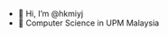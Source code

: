 - 👋 Hi, I’m @hkmiyj
- 👀 Computer Science in UPM Malaysia

<!---
hkmiyj/hkmiyj is a ✨ special ✨ repository because its `README.md` (this file) appears on your GitHub profile.
You can click the Preview link to take a look at your changes.
--->
